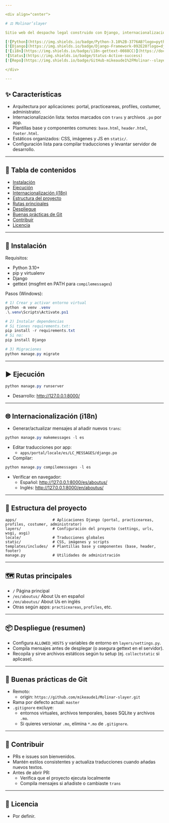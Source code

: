 ```yaml
---

<div align="center">

# ⚖️ Molinar’slayer

Sitio web del despacho legal construido con Django, internacionalización ES/EN, arquitectura modular por apps y plantillas reutilizables. Elegante, rápido y listo para crecer.  

[![Python](https://img.shields.io/badge/Python-3.10%2B-3776AB?logo=python&logoColor=white)](https://www.python.org/)
[![Django](https://img.shields.io/badge/Django-Framework-092E20?logo=django&logoColor=white)](https://www.djangoproject.com/)
[![i18n](https://img.shields.io/badge/i18n-gettext-0088CC)](https://docs.python.org/3/library/gettext.html)
![Status](https://img.shields.io/badge/Status-Active-success)
[![Repo](https://img.shields.io/badge/GitHub-mikeaude1%2FMolinar--slayer-000000?logo=github)](https://github.com/mikeaude1/Molinar-slayer)

</div>

---
```


## ✨ Características
- Arquitectura por aplicaciones: portal, practiceareas, profiles, costumer, administrator.
- Internacionalización lista: textos marcados con `trans` y archivos `.po` por app.
- Plantillas base y componentes comunes: `base.html`, `header.html`, `footer.html`.
- Estáticos organizados: CSS, imágenes y JS en `static/`.
- Configuración lista para compilar traducciones y levantar servidor de desarrollo.

---

## 🧭 Tabla de contenidos
- [Instalación](#instalación)
- [Ejecución](#ejecución)
- [Internacionalización (i18n)](#internacionalización-i18n)
- [Estructura del proyecto](#estructura-del-proyecto)
- [Rutas principales](#rutas-principales)
- [Despliegue](#despliegue)
- [Buenas prácticas de Git](#buenas-prácticas-de-git)
- [Contribuir](#contribuir)
- [Licencia](#licencia)

---

## 🚀 Instalación
Requisitos:
- Python 3.10+
- pip y virtualenv
- Django
- gettext (msgfmt en PATH para `compilemessages`)

Pasos (Windows):
```powershell
# 1) Crear y activar entorno virtual
python -m venv .venv
.\.venv\Scripts\Activate.ps1

# 2) Instalar dependencias
# Si tienes requirements.txt:
pip install -r requirements.txt
# Si no:
pip install Django

# 3) Migraciones
python manage.py migrate
```

---

## ▶️ Ejecución
```powershell
python manage.py runserver
```
- Desarrollo: http://127.0.0.1:8000/

---

## 🌐 Internacionalización (i18n)
- Generar/actualizar mensajes al añadir nuevos `trans`:
```powershell
python manage.py makemessages -l es
```
- Editar traducciones por app:
  - `apps/portal/locale/es/LC_MESSAGES/django.po`
- Compilar:
```powershell
python manage.py compilemessages -l es
```
- Verificar en navegador:
  - Español: http://127.0.0.1:8000/es/aboutus/
  - Inglés:  http://127.0.0.1:8000/en/aboutus/

---

## 🧱 Estructura del proyecto
```text
apps/                # Aplicaciones Django (portal, practiceareas, profiles, costumer, administrator)
layers/              # Configuración del proyecto (settings, urls, wsgi, asgi)
locale/              # Traducciones globales
static/              # CSS, imágenes y scripts
templates/includes/  # Plantillas base y componentes (base, header, footer)
manage.py            # Utilidades de administración
```

---

## 🗺️ Rutas principales
- `/` Página principal
- `/es/aboutus/` About Us en español
- `/en/aboutus/` About Us en inglés
- Otras según apps: `practiceareas`, `profiles`, etc.

---

## 📦 Despliegue (resumen)
- Configura `ALLOWED_HOSTS` y variables de entorno en `layers/settings.py`.
- Compila mensajes antes de desplegar (o asegura gettext en el servidor).
- Recopila y sirve archivos estáticos según tu setup (ej. `collectstatic` si aplicase).

---

## 🔧 Buenas prácticas de Git
- Remoto:
  - origin: `https://github.com/mikeaude1/Molinar-slayer.git`
- Rama por defecto actual: `master`
- `.gitignore` excluye:
  - entornos virtuales, archivos temporales, bases SQLite y archivos `.mo`.
  - Si quieres versionar `.mo`, elimina `*.mo` de `.gitignore`.

---

## 🤝 Contribuir
- PRs e issues son bienvenidos.
- Mantén estilos consistentes y actualiza traducciones cuando añadas nuevos textos.
- Antes de abrir PR:
  - Verifica que el proyecto ejecuta localmente
  - Compila mensajes si añadiste o cambiaste `trans`

---

## 📜 Licencia
- Por definir.
